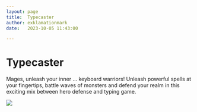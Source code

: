 ```yaml
---
layout: page
title:  Typecaster
author: exklamationmark
date:   2023-10-05 11:43:00

---
```


# Typecaster

Mages, unleash your inner ... keyboard warriors!
Unleash powerful spells at your fingertips, battle waves of monsters
and defend your realm in this exciting mix between hero defense and typing game.

![](https://img.itch.zone/aW1nLzEzMzE4MTIxLnBuZw==/original/rAjwrO.png)
